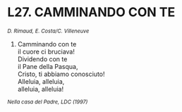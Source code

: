 # L27. CAMMINANDO CON TE

<sub><i>D. Rimaud, E. Costa/C. Villeneuve</i></sub>
<ol>
  <li>Camminando con te<br>
    il cuore ci bruciava!<br>
    Dividendo con te<br>
    il Pane della Pasqua,<br>
    Cristo, ti abbiamo conosciuto!<br>
    Alleluia, alleluia,<br>
    alleluia, alleluia!</li>
</ol>
<sub><i>Nella casa del Padre, LDC (1997)</i></sub>
